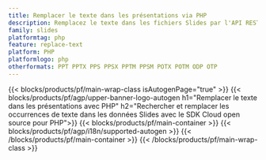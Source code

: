 ```yaml
---
title: Remplacer le texte dans les présentations via PHP
description: Remplacez le texte dans les fichiers Slides par l'API REST et le SDK PHP Open Source
family: slides
platformtag: php
feature: replace-text
platform: PHP
platformlogo: php
otherformats: PPT PPTX PPS PPSX PPTM PPSM POTX POTM ODP OTP
---
```


{{< blocks/products/pf/main-wrap-class isAutogenPage="true" >}}
{{< blocks/products/pf/agp/upper-banner-logo-autogen h1="Remplacer le texte dans les présentations avec PHP" h2="Rechercher et remplacer les occurrences de texte dans les données Slides avec le SDK Cloud open source pour PHP">}}
{{< blocks/products/pf/main-container >}}
{{< blocks/products/pf/agp/i18n/supported-autogen >}}
{{< /blocks/products/pf/main-container >}}
{{< /blocks/products/pf/main-wrap-class >}}